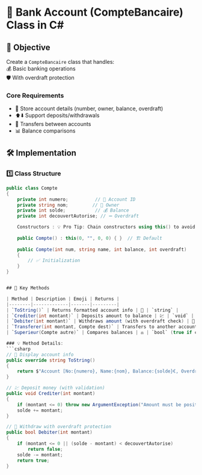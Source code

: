 ﻿# 🏦 Bank Account (CompteBancaire) Class in C#

## 🎯 Objective
Create a `CompteBancaire` class that handles:  
💰 Basic banking operations  
🛡️ With overdraft protection  

### Core Requirements
- 🔢 Store account details (number, owner, balance, overdraft)
- ⬆️⬇️ Support deposits/withdrawals
- 🔄 Transfers between accounts
- 📊 Balance comparisons

## 🛠️ Implementation

### 1️⃣ Class Structure
```csharp
public class Compte
{
    private int numero;          // 🔐 Account ID
    private string nom;         // 👤 Owner
    private int solde;           // 💰 Balance
    private int decouvertAutorise; // ➖ Overdraft

    Constructors : 💡 Pro Tip: Chain constructors using this() to avoid duplicate code!
    
    public Compte() : this(0, "", 0, 0) { }  // 🏗️ Default
    
    public Compte(int num, string name, int balance, int overdraft) 
    {
        // ✅ Initialization
    }
}


## 🔑 Key Methods

| Method | Description | Emoji | Returns |
|--------|-------------|-------|---------|
| `ToString()` | Returns formatted account info | 📝 | `string` |
| `Crediter(int montant)` | Deposits amount to balance | 💹 | `void` |
| `Debiter(int montant)` | Withdraws amount (with overdraft check) | 💸 | `bool` (success/fail) |
| `Transferer(int montant, Compte dest)` | Transfers to another account | 🔄 | `bool` (success/fail) |
| `Superieur(Compte autre)` | Compares balances | ⚖️ | `bool` (true if current > other) |

### 💡 Method Details:
```csharp
// 📝 Display account info
public override string ToString() 
{
    return $"Account [No:{numero}, Name:{nom}, Balance:{solde}€, Overdraft:{decouvertAutorise}€]";
}

// 💹 Deposit money (with validation)
public void Crediter(int montant)
{
    if (montant <= 0) throw new ArgumentException("Amount must be positive!");
    solde += montant;
}

// 💸 Withdraw with overdraft protection
public bool Debiter(int montant)
{
    if (montant <= 0 || (solde - montant) < decouvertAutorise) 
        return false;
    solde -= montant;
    return true;
}

